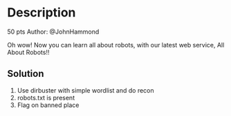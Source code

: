 # Description

50 pts
Author: @JohnHammond

Oh wow! Now you can learn all about robots, with our latest web service, All About Robots!!

## Solution

1. Use dirbuster with simple wordlist and do recon
2. robots.txt is present
3. Flag on banned place

